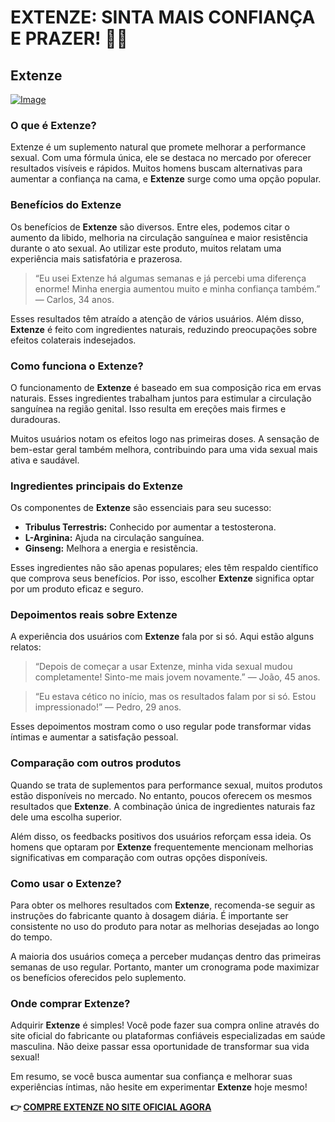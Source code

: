 # EXTENZE: SINTA MAIS CONFIANÇA E PRAZER! 💪✨

## Extenze

[![Image](https://www2.sellhealth.com/53/extenze180x200_A.jpg)](https://gchaffi.com/tcfWUxSh)

### O que é Extenze?

Extenze é um suplemento natural que promete melhorar a performance sexual. Com uma fórmula única, ele se destaca no mercado por oferecer resultados visíveis e rápidos. Muitos homens buscam alternativas para aumentar a confiança na cama, e **Extenze** surge como uma opção popular.

### Benefícios do Extenze

Os benefícios de **Extenze** são diversos. Entre eles, podemos citar o aumento da libido, melhoria na circulação sanguínea e maior resistência durante o ato sexual. Ao utilizar este produto, muitos relatam uma experiência mais satisfatória e prazerosa.

> “Eu usei Extenze há algumas semanas e já percebi uma diferença enorme! Minha energia aumentou muito e minha confiança também.” — Carlos, 34 anos.

Esses resultados têm atraído a atenção de vários usuários. Além disso, **Extenze** é feito com ingredientes naturais, reduzindo preocupações sobre efeitos colaterais indesejados.

### Como funciona o Extenze?

O funcionamento de **Extenze** é baseado em sua composição rica em ervas naturais. Esses ingredientes trabalham juntos para estimular a circulação sanguínea na região genital. Isso resulta em ereções mais firmes e duradouras.

Muitos usuários notam os efeitos logo nas primeiras doses. A sensação de bem-estar geral também melhora, contribuindo para uma vida sexual mais ativa e saudável.

### Ingredientes principais do Extenze

Os componentes de **Extenze** são essenciais para seu sucesso:

- **Tribulus Terrestris:** Conhecido por aumentar a testosterona.
- **L-Arginina:** Ajuda na circulação sanguínea.
- **Ginseng:** Melhora a energia e resistência.
  
Esses ingredientes não são apenas populares; eles têm respaldo científico que comprova seus benefícios. Por isso, escolher **Extenze** significa optar por um produto eficaz e seguro.

### Depoimentos reais sobre Extenze

A experiência dos usuários com **Extenze** fala por si só. Aqui estão alguns relatos:

> “Depois de começar a usar Extenze, minha vida sexual mudou completamente! Sinto-me mais jovem novamente.” — João, 45 anos.

> “Eu estava cético no início, mas os resultados falam por si só. Estou impressionado!” — Pedro, 29 anos.

Esses depoimentos mostram como o uso regular pode transformar vidas íntimas e aumentar a satisfação pessoal.

### Comparação com outros produtos

Quando se trata de suplementos para performance sexual, muitos produtos estão disponíveis no mercado. No entanto, poucos oferecem os mesmos resultados que **Extenze**. A combinação única de ingredientes naturais faz dele uma escolha superior.

Além disso, os feedbacks positivos dos usuários reforçam essa ideia. Os homens que optaram por **Extenze** frequentemente mencionam melhorias significativas em comparação com outras opções disponíveis.

### Como usar o Extenze?

Para obter os melhores resultados com **Extenze**, recomenda-se seguir as instruções do fabricante quanto à dosagem diária. É importante ser consistente no uso do produto para notar as melhorias desejadas ao longo do tempo.

A maioria dos usuários começa a perceber mudanças dentro das primeiras semanas de uso regular. Portanto, manter um cronograma pode maximizar os benefícios oferecidos pelo suplemento.

### Onde comprar Extenze?

Adquirir **Extenze** é simples! Você pode fazer sua compra online através do site oficial do fabricante ou plataformas confiáveis especializadas em saúde masculina. Não deixe passar essa oportunidade de transformar sua vida sexual!

Em resumo, se você busca aumentar sua confiança e melhorar suas experiências íntimas, não hesite em experimentar **Extenze** hoje mesmo!



**👉 [COMPRE EXTENZE NO SITE OFICIAL AGORA](https://gchaffi.com/tcfWUxSh)**